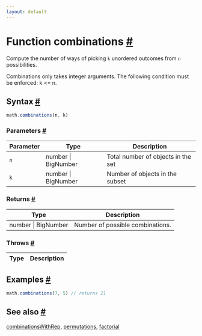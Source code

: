 ```yaml
---
layout: default
---
```


<!-- Note: This file is automatically generated from source code comments. Changes made in this file will be overridden. -->

<h1 id="function-combinations">Function combinations <a href="#function-combinations" title="Permalink">#</a></h1>

Compute the number of ways of picking `k` unordered outcomes from `n`
possibilities.

Combinations only takes integer arguments.
The following condition must be enforced: k <= n.


<h2 id="syntax">Syntax <a href="#syntax" title="Permalink">#</a></h2>

```js
math.combinations(n, k)
```

<h3 id="parameters">Parameters <a href="#parameters" title="Permalink">#</a></h3>

Parameter | Type | Description
--------- | ---- | -----------
`n` | number &#124; BigNumber | Total number of objects in the set
`k` | number &#124; BigNumber | Number of objects in the subset

<h3 id="returns">Returns <a href="#returns" title="Permalink">#</a></h3>

Type | Description
---- | -----------
number &#124; BigNumber | Number of possible combinations.


<h3 id="throws">Throws <a href="#throws" title="Permalink">#</a></h3>

Type | Description
---- | -----------


<h2 id="examples">Examples <a href="#examples" title="Permalink">#</a></h2>

```js
math.combinations(7, 5) // returns 21
```


<h2 id="see-also">See also <a href="#see-also" title="Permalink">#</a></h2>

[combinationsWithRep](combinationsWithRep.html),
[permutations](permutations.html),
[factorial](factorial.html)
